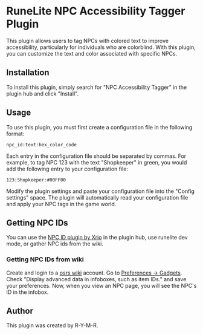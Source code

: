 # RuneLite NPC Accessibility Tagger Plugin

This plugin allows users to tag NPCs with colored text to improve accessibility, particularly for individuals who are colorblind. With this plugin, you can customize the text and color associated with specific NPCs.

## Installation

To install this plugin, simply search for "NPC Accessibility Tagger" in the plugin hub and click "Install".

## Usage

To use this plugin, you must first create a configuration file in the following format:

```
npc_id:text:hex_color_code
```

Each entry in the configuration file should be separated by commas. For example, to tag NPC 123 with the text "Shopkeeper" in green, you would add the following entry to your configuration file:

```
123:Shopkeeper:#00FF00
```

Modify the plugin settings and paste your configuration file into the "Config settings" space. The plugin will automatically read your configuration file and apply your NPC tags in the game world.

## Getting NPC IDs

You can use the [NPC ID plugin by Xrio](https://github.com/XrioBtw/npc-id) in the plugin hub, use runelite dev mode, or gather NPC ids from the wiki.

### Getting NPC IDs from wiki

Create and login to a [osrs wiki](oldschool.runescape.wiki) account. Go to [Preferences -> Gadgets](https://oldschool.runescape.wiki/w/Special:Preferences#mw-prefsection-gadgets). Check "Display advanced data in infoboxes, such as item IDs." and save your preferences. Now, when you view an NPC page, you will see the NPC's ID in the infobox.

## Author

This plugin was created by R-Y-M-R.

